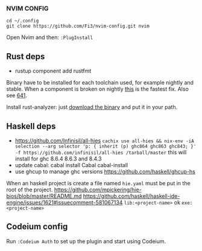 ### NVIM CONFIG

```
cd ~/.config
git clone https://github.com/Fi3/nvim-config.git nvim
```
Open Nvim and then: `:PlugInstall`

## Rust deps

* rustup component add rustfmt

Binary have to be installed for each toolchain used, for example nightly and stable.
When a component is broken on nightly [this](https://github.com/rust-lang/rls#error-component-rls-is-unavailable-for-download-nightly) is the fastest fix. Also see [641](https://github.com/rust-lang/rls/issues/641).


Install rust-analyzer:
just [download the binary](https://rust-analyzer.github.io/manual.html#rust-analyzer-language-server-binary) and put it in your path.

## Haskell deps

* https://github.com/Infinisil/all-hies  `cachix use all-hies && nix-env -iA selection --arg selector 'p: { inherit (p) ghc864 ghc863 ghc843; }' -f https://github.com/infinisil/all-hies /tarball/master` this will install for ghc 8.6.4 8.6.3 and 8.4.3
* update cabal: cabal install Cabal cabal-install
* use ghcup to manage ghc versions https://github.com/haskell/ghcup-hs

When an haskell project is create a file named `hie.yaml` must be put in the root of the project.
https://github.com/mpickering/hie-bios/blob/master/README.md
https://github.com/haskell/haskell-ide-engine/issues/1621#issuecomment-581067134
`lib:<project-name>` ok `exe:<project-name>`

## Codeium config
Run `:Codeium Auth` to set up the plugin and start using Codeium.

